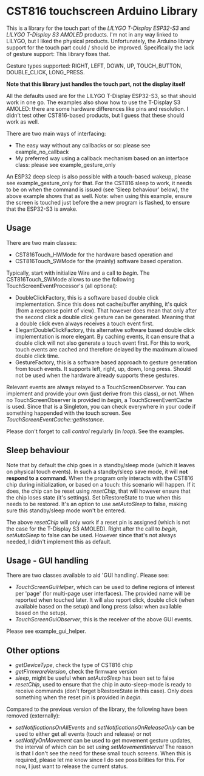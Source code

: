 # CST816 touchscreen Arduino Library 
This is a library for the touch part of the *LILYGO T-Display ESP32-S3* and *LILYGO T-Display S3 AMOLED* products.
I'm not in any way linked to LILYGO, but I liked the physical products. Unfortunately, the Arduino library support for the touch part could / should be improved. 
Specifically the lack of gesture support: This library fixes that.

Gesture types supported: RIGHT, LEFT, DOWN, UP, TOUCH_BUTTON, DOUBLE_CLICK, LONG_PRESS.

**Note that this library just handles the touch part, not the display itself**

All the defaults used are for the LILYGO T-Display ESP32-S3, so that should work in one go.
The examples also show how to use the T-Display S3 AMOLED: there are some hardware differences like pins and resolution.
I didn't test other CST816-based products, but I guess that these should work as well.

There are two main ways of interfacing:
 - The easy way without any callbacks or so: please see example_no_callback
 - My preferred way using a callback mechanism based on an interface class: please see example_gesture_only

An ESP32 deep sleep is also possible with a touch-based wakeup, please see example_gesture_only for that.
For the CST816 sleep to work, it needs to be on when the command is issued (see 'Sleep behaviour' below), the above example shows that as well.
Note: when using this example, ensure the screen is touched just before the a new program is flashed, to ensure that the ESP32-S3 is awake. 

## Usage
There are two main classes: 
 - CST816Touch_HWMode for the hardware based operation and
 - CST816Touch_SWMode for the (mainly) software based operation.

Typically, start with initialize Wire and a call to  *begin*.
The CST816Touch_SWMode allows to use the following TouchScreenEventProcessor's (all optional):
 - DoubleClickFactory, this is a software based double click implementation. Since this does not cache/buffer anything, it's quick (from a response point of view). That however does mean that only after the second click a double click gesture can be generated. Meaning that a double click even always receives a touch event first.
 - ElegantDoubleClickFactory, this alternative software based double click implementation is more elegant. By caching events, it can ensure that a double click will not also generate a touch event first. For this to work, touch events are cached and therefore delayed by the maximum allowed double click time.
 - GestureFactory, this is a software based approach to gesture generation from touch events. It supports left, right, up, down, long press. Should not be used when the hardware already supports these gestures.

Relevant events are always relayed to a TouchScreenObserver.
You can implement and provide your own (just derive from this class), or not.
When no TouchScreenObserver is provided in *begin*, a TouchScreenEventCache is used. Since that is a Singleton, you can check everywhere in your code if something happended with the touch screen.
See *TouchScreenEventCache::getInstance*.

Please don't forget to call *control* regularly (in *loop*). See the examples.

## Sleep behaviour
Note that by default the chip goes in a standby/sleep mode (which it leaves on physical touch events).
In such a standby/sleep save mode, it will **not respond to a command**.
When the program only interacts with the CST816 chip during initialization, or based on a touch: this scenario will happen.
If it does, the chip can be reset using *resetChip*, that will however ensure that the chip loses state (it's settings). Set bRestoreState to true when this needs to be restored.
It's an option to use *setAutoSleep* to false, making sure this standby/sleep mode won't be entered.

The above *resetChip* will only work if a reset pin is assigned (which is not the case for the T-Display S3 AMOLED).
Right after the call to *begin*, *setAutoSleep* to false can be used. However since that's not always needed, I didn't implement this as default.

## Usage - GUI handling
There are two classes available to aid 'GUI handling'. Please see:
- *TouchScreenGuiHelper*, which can be used to define regions of interest per 'page' (for multi-page user interfaces). The provided name will be reported when touched later. It will also report click, double click (when available based on the setup) and long press (also: when available based on the setup).
- *TouchScreenGuiObserver*, this is the receiver of the above GUI events.

Please see example_gui_helper.

## Other options
- *getDeviceType*, check the type of CST816 chip
- *getFirmwareVersion*, check the firmware version
- *sleep*, might be useful when *setAutoSleep* has been set to false
- *resetChip*, used to ensure that the chip in auto-sleep-mode is ready to receive commands (don't forget bRestoreState in this case). Only does something when the reset pin is provided in *begin*.



Compared to the previous version of the library, the following have been removed (externally):
- *setNotificationsOnAllEvents* and *setNotificationsOnReleaseOnly* can be used to either get all events (touch and release) or not
- *setNotifyOnMovement* can be used to get movement gesture updates, the interval of which can be set using *setMovementInterval*
The reason is that I don't see the need for these small touch screens.
When this is required, please let me know since I do see possibilities for this. For now, I just want to release the current status.